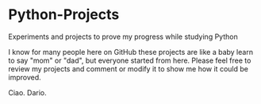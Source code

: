 # Python-Projects
Experiments and projects to prove my progress while studying Python

I know for many people here on GitHub these projects are like a baby learn to say "mom" or "dad", but everyone started from here. 
Please feel free to review my projects and comment or modify it to show me how it could be improved. 

Ciao. 
Dario. 
